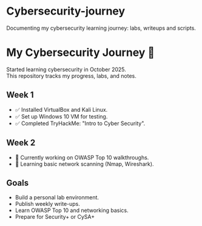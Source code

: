 # Cybersecurity-journey
Documenting my cybersecurity learning journey: labs, writeups and scripts.
# My Cybersecurity Journey 🚀

Started learning cybersecurity in October 2025.  
This repository tracks my progress, labs, and notes.

## Week 1
- ✅ Installed VirtualBox and Kali Linux.
- ✅ Set up Windows 10 VM for testing.
- ✅ Completed TryHackMe: "Intro to Cyber Security".

## Week 2
- 🔄 Currently working on OWASP Top 10 walkthroughs.
- 🔄 Learning basic network scanning (Nmap, Wireshark).

## Goals
- Build a personal lab environment.
- Publish weekly write-ups.
- Learn OWASP Top 10 and networking basics.
- Prepare for Security+ or CySA+
